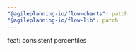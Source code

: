 ```yaml
---
"@agileplanning-io/flow-charts": patch
"@agileplanning-io/flow-lib": patch
---
```


feat: consistent percentiles
